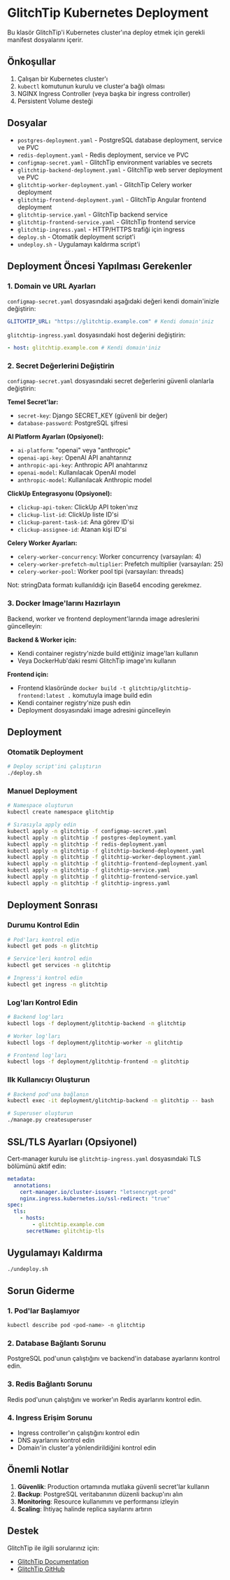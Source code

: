 # GlitchTip Kubernetes Deployment

Bu klasör GlitchTip'i Kubernetes cluster'ına deploy etmek için gerekli manifest dosyalarını içerir.

## Önkoşullar

1. Çalışan bir Kubernetes cluster'ı
2. `kubectl` komutunun kurulu ve cluster'a bağlı olması
3. NGINX Ingress Controller (veya başka bir ingress controller)
4. Persistent Volume desteği

## Dosyalar

- `postgres-deployment.yaml` - PostgreSQL database deployment, service ve PVC
- `redis-deployment.yaml` - Redis deployment, service ve PVC
- `configmap-secret.yaml` - GlitchTip environment variables ve secrets
- `glitchtip-backend-deployment.yaml` - GlitchTip web server deployment ve PVC
- `glitchtip-worker-deployment.yaml` - GlitchTip Celery worker deployment
- `glitchtip-frontend-deployment.yaml` - GlitchTip Angular frontend deployment
- `glitchtip-service.yaml` - GlitchTip backend service
- `glitchtip-frontend-service.yaml` - GlitchTip frontend service
- `glitchtip-ingress.yaml` - HTTP/HTTPS trafiği için ingress
- `deploy.sh` - Otomatik deployment script'i
- `undeploy.sh` - Uygulamayı kaldırma script'i

## Deployment Öncesi Yapılması Gerekenler

### 1. Domain ve URL Ayarları

`configmap-secret.yaml` dosyasındaki aşağıdaki değeri kendi domain'inizle değiştirin:

```yaml
GLITCHTIP_URL: "https://glitchtip.example.com" # Kendi domain'iniz
```

`glitchtip-ingress.yaml` dosyasındaki host değerini değiştirin:

```yaml
- host: glitchtip.example.com # Kendi domain'iniz
```

### 2. Secret Değerlerini Değiştirin

`configmap-secret.yaml` dosyasındaki secret değerlerini güvenli olanlarla değiştirin:

**Temel Secret'lar:**

- `secret-key`: Django SECRET_KEY (güvenli bir değer)
- `database-password`: PostgreSQL şifresi

**AI Platform Ayarları (Opsiyonel):**

- `ai-platform`: "openai" veya "anthropic"
- `openai-api-key`: OpenAI API anahtarınız
- `anthropic-api-key`: Anthropic API anahtarınız
- `openai-model`: Kullanılacak OpenAI model
- `anthropic-model`: Kullanılacak Anthropic model

**ClickUp Entegrasyonu (Opsiyonel):**

- `clickup-api-token`: ClickUp API token'ınız
- `clickup-list-id`: ClickUp liste ID'si
- `clickup-parent-task-id`: Ana görev ID'si
- `clickup-assignee-id`: Atanan kişi ID'si

**Celery Worker Ayarları:**

- `celery-worker-concurrency`: Worker concurrency (varsayılan: 4)
- `celery-worker-prefetch-multiplier`: Prefetch multiplier (varsayılan: 25)
- `celery-worker-pool`: Worker pool tipi (varsayılan: threads)

Not: stringData formatı kullanıldığı için Base64 encoding gerekmez.

### 3. Docker Image'larını Hazırlayın

Backend, worker ve frontend deployment'larında image adreslerini güncelleyin:

**Backend & Worker için:**

- Kendi container registry'nizde build ettiğiniz image'ları kullanın
- Veya DockerHub'daki resmi GlitchTip image'ını kullanın

**Frontend için:**

- Frontend klasöründe `docker build -t glitchtip/glitchtip-frontend:latest .` komutuyla image build edin
- Kendi container registry'nize push edin
- Deployment dosyasındaki image adresini güncelleyin

## Deployment

### Otomatik Deployment

```bash
# Deploy script'ini çalıştırın
./deploy.sh
```

### Manuel Deployment

```bash
# Namespace oluşturun
kubectl create namespace glitchtip

# Sırasıyla apply edin
kubectl apply -n glitchtip -f configmap-secret.yaml
kubectl apply -n glitchtip -f postgres-deployment.yaml
kubectl apply -n glitchtip -f redis-deployment.yaml
kubectl apply -n glitchtip -f glitchtip-backend-deployment.yaml
kubectl apply -n glitchtip -f glitchtip-worker-deployment.yaml
kubectl apply -n glitchtip -f glitchtip-frontend-deployment.yaml
kubectl apply -n glitchtip -f glitchtip-service.yaml
kubectl apply -n glitchtip -f glitchtip-frontend-service.yaml
kubectl apply -n glitchtip -f glitchtip-ingress.yaml
```

## Deployment Sonrası

### Durumu Kontrol Edin

```bash
# Pod'ları kontrol edin
kubectl get pods -n glitchtip

# Service'leri kontrol edin
kubectl get services -n glitchtip

# Ingress'i kontrol edin
kubectl get ingress -n glitchtip
```

### Log'ları Kontrol Edin

```bash
# Backend log'ları
kubectl logs -f deployment/glitchtip-backend -n glitchtip

# Worker log'ları
kubectl logs -f deployment/glitchtip-worker -n glitchtip

# Frontend log'ları
kubectl logs -f deployment/glitchtip-frontend -n glitchtip
```

### Ilk Kullanıcıyı Oluşturun

```bash
# Backend pod'una bağlanın
kubectl exec -it deployment/glitchtip-backend -n glitchtip -- bash

# Superuser oluşturun
./manage.py createsuperuser
```

## SSL/TLS Ayarları (Opsiyonel)

Cert-manager kurulu ise `glitchtip-ingress.yaml` dosyasındaki TLS bölümünü aktif edin:

```yaml
metadata:
  annotations:
    cert-manager.io/cluster-issuer: "letsencrypt-prod"
    nginx.ingress.kubernetes.io/ssl-redirect: "true"
spec:
  tls:
    - hosts:
        - glitchtip.example.com
      secretName: glitchtip-tls
```

## Uygulamayı Kaldırma

```bash
./undeploy.sh
```

## Sorun Giderme

### 1. Pod'lar Başlamıyor

```bash
kubectl describe pod <pod-name> -n glitchtip
```

### 2. Database Bağlantı Sorunu

PostgreSQL pod'unun çalıştığını ve backend'in database ayarlarını kontrol edin.

### 3. Redis Bağlantı Sorunu

Redis pod'unun çalıştığını ve worker'ın Redis ayarlarını kontrol edin.

### 4. Ingress Erişim Sorunu

- Ingress controller'ın çalıştığını kontrol edin
- DNS ayarlarını kontrol edin
- Domain'in cluster'a yönlendirildiğini kontrol edin

## Önemli Notlar

1. **Güvenlik**: Production ortamında mutlaka güvenli secret'lar kullanın
2. **Backup**: PostgreSQL veritabanının düzenli backup'ını alın
3. **Monitoring**: Resource kullanımını ve performansı izleyin
4. **Scaling**: İhtiyaç halinde replica sayılarını artırın

## Destek

GlitchTip ile ilgili sorularınız için:

- [GlitchTip Documentation](https://glitchtip.com/documentation/)
- [GlitchTip GitHub](https://github.com/mikekosulin/glitchtip-frontend)
